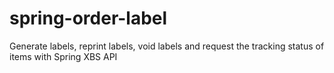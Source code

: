 # spring-order-label
Generate labels, reprint labels, void labels and request the tracking status of items with Spring XBS API

